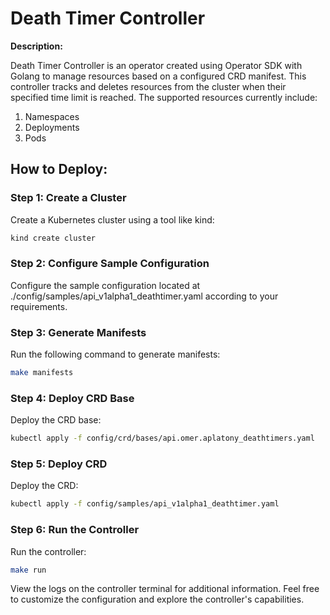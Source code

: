# Death Timer Controller

**Description:**

Death Timer Controller is an operator created using Operator SDK with Golang to manage resources based on a configured CRD manifest. This controller tracks and deletes resources from the cluster when their specified time limit is reached. The supported resources currently include:

1. Namespaces
2. Deployments
3. Pods

## How to Deploy:

### Step 1: Create a Cluster

Create a Kubernetes cluster using a tool like kind:

```bash
kind create cluster
```

### Step 2: Configure Sample Configuration
Configure the sample configuration located at ./config/samples/api_v1alpha1_deathtimer.yaml according to your requirements.


### Step 3: Generate Manifests
Run the following command to generate manifests:
```bash
make manifests
```

### Step 4: Deploy CRD Base
Deploy the CRD base:
```bash
kubectl apply -f config/crd/bases/api.omer.aplatony_deathtimers.yaml
```

### Step 5: Deploy CRD
Deploy the CRD:
```bash
kubectl apply -f config/samples/api_v1alpha1_deathtimer.yaml
```

### Step 6: Run the Controller
Run the controller:
```bash
make run
```

View the logs on the controller terminal for additional information.
Feel free to customize the configuration and explore the controller's capabilities.